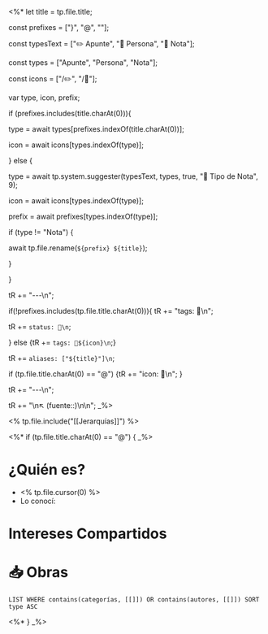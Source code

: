 <%*
let title = tp.file.title;

const prefixes = ["}", "@", ""];

const typesText = ["✏️ Apunte", "👤 Persona", "📓 Nota"];

const types = ["Apunte", "Persona", "Nota"];

const icons = ["/✏️", "/👤"];

var type, icon, prefix;

if (prefixes.includes(title.charAt(0))){

type = await types[prefixes.indexOf(title.charAt(0))];

icon = await icons[types.indexOf(type)];

} else {

type = await tp.system.suggester(typesText, types, true, "📓 Tipo de Nota", 9);

icon = await icons[types.indexOf(type)];

prefix = await prefixes[types.indexOf(type)];

if (type != "Nota") {

await tp.file.rename(`${prefix} ${title}`);

}

}

tR += "---\n";

if(!prefixes.includes(tp.file.title.charAt(0))){
tR += "tags: 📓\n";

tR += `status: 🌱\n`;

} else {tR += `tags: 📓${icon}\n`;}

tR += `aliases: ["${title}"]\n`;

if (tp.file.title.charAt(0) == "@") {tR += "icon: 👤\n"; }

tR += "---\n";

tR += "\n↖ (fuente::)\n\n";
_%>

<% tp.file.include("[[Jerarquías]]") %>

<%* if (tp.file.title.charAt(0) == "@") { _%>

# ¿Quién es?

- <% tp.file.cursor(0) %>
- Lo conocí: 
# Intereses Compartidos

# 📥 Obras

```dataview
LIST WHERE contains(categorías, [[]]) OR contains(autores, [[]]) SORT type ASC
```

<%* } _%>